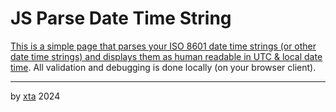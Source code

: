 # JS Parse Date Time String

[This is a simple page that parses your ISO 8601 date time strings (or other date time strings) and displays them as human readable in UTC & local date time](https://xta.github.io/js-parse-date-time-string/). All validation and debugging is done locally (on your browser client).

---

by [xta](https://github.com/xta) 2024
